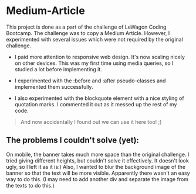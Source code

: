 # Medium-Article
This project is done as a part of the challenge of LeWagon Coding Bootcamp. The challenge was to copy a Medium Article. However, I experimented with several issues which were not 
required by the original challenge.

* I paid more attention to responsive web design. It's now scaling nicely on other devices. This was my first time using media queries, so I studied a lot before implementing it.

* I experimented with the :before and :after pseudo-classes and implemented them successfully.

* I also experimented with the blockquote element with a nice styling of quotation marks. I commented it out as it messed up the rest of my code. 
<blockquote> And now accidentally I found out we can use it here too! ;) </blockquote>

## The problems I couldn't solve (yet):

On mobile, the banner takes much more space than the original challenge. I tried giving different heights, but couldn't solve it effectively. It doesn't look ugly, so I left it as it is:)
Also, I wanted to blur the background image of the banner so that the text will be more visible. Apparently there wasn't an easy way to do this. (I may need to add another div and
separate the image from the texts to do this.)

